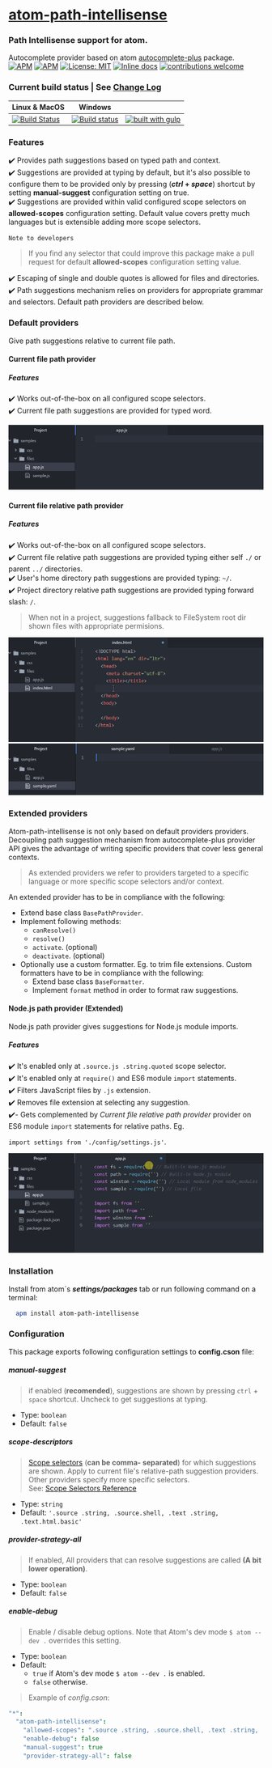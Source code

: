 # [atom-path-intellisense](https://atom.io/packages/atom-path-intellisense)
### Path Intellisense support for atom.  
Autocomplete provider based on atom [autocomplete-plus](https://atom.io/packages/autocomplete-plus) package.  
[![APM](https://img.shields.io/apm/v/atom-path-intellisense?style=plastic)](https://atom.io/packages/atom-path-intellisense)
[![APM](https://img.shields.io/apm/dm/atom-path-intellisense?color=%23cc6677&style=plastic)](https://atom.io/packages/atom-path-intellisense)
[![License: MIT](https://img.shields.io/badge/License-MIT-yellow.svg)](https://opensource.org/licenses/MIT)
[![Inline docs](http://inch-ci.org/github/apercova/atom-path-intellisense.svg?branch=atom-ci)](http://inch-ci.org/github/apercova/atom-path-intellisense)
[![contributions welcome](https://img.shields.io/badge/contributions-welcome-brightgreen.svg?style=flat)](https://github.com/apercova/atom-path-intellisense/issues)

### Current build status | __See [Change Log](CHANGELOG.md)__
| Linux & MacOS | Windows  | |
|---------------|----------|-|
| [![Build Status](https://travis-ci.org/apercova/atom-path-intellisense.svg?branch=atom-ci)](https://travis-ci.org/apercova/atom-path-intellisense)        | [![Build status](https://ci.appveyor.com/api/projects/status/i39dfbmxa9usjqa1/branch/atom-ci?svg=true)](https://ci.appveyor.com/project/apercova/atom-path-intellisense/branch/atom-ci) | [![built with gulp](https://img.shields.io/badge/gulp-ships_this_project-eb4a4b.svg?logo=data%3Aimage%2Fpng%3Bbase64%2CiVBORw0KGgoAAAANSUhEUgAAAAYAAAAOCAMAAAA7QZ0XAAAABlBMVEUAAAD%2F%2F%2F%2Bl2Z%2FdAAAAAXRSTlMAQObYZgAAABdJREFUeAFjAAFGRjSSEQzwUgwQkjAFAAtaAD0Ls2nMAAAAAElFTkSuQmCC)](http://gulpjs.com/) |

### Features
:heavy_check_mark: Provides path suggestions based on typed path and context.  
:heavy_check_mark: Suggestions are provided at typing by default, but it's also possible to configure them to be provided only by       pressing (**_ctrl_ + _space_**) shortcut by setting  **manual-suggest** configuration setting on true.  
:heavy_check_mark: Suggestions are provided within valid configured scope selectors on **allowed-scopes** configuration setting. Default value covers pretty much languages but is extensible adding more scope selectors.  

  ``Note to developers``
  > If you find any selector that could improve this package make a pull request for default **allowed-scopes** configuration setting value.  
  
:heavy_check_mark: Escaping of single and double quotes is allowed for files and directories.  
:heavy_check_mark: Path suggestions mechanism relies on providers for appropriate grammar and selectors. Default path providers are described below.

### Default providers
Give path suggestions relative to current file path.

#### Current file path provider
##### **_Features_**
:heavy_check_mark: Works out-of-the-box on all configured scope selectors.  
:heavy_check_mark: Current file path suggestions are provided for typed word.  

![](https://raw.githubusercontent.com/apercova/imageio/master/atom-path-intellisense/providers/filepath_provider.gif)  

#### Current file relative path provider
##### **_Features_**
:heavy_check_mark: Works out-of-the-box on all configured scope selectors.  
:heavy_check_mark: Current file relative path suggestions are provided typing either self `./` or parent `../` directories.  
:heavy_check_mark: User's home directory path suggestions are provided typing: `~/`.  
:heavy_check_mark: Project directory relative path suggestions are provided typing forward slash: `/`.  
  > When not in a project, suggestions fallback to FileSystem root dir shown files with appropriate permisions.  

![](https://raw.githubusercontent.com/apercova/imageio/master/atom-path-intellisense/providers/filepath_rel_provider.gif)  
![](https://raw.githubusercontent.com/apercova/imageio/master/atom-path-intellisense/providers/filepath_rel_provider_home.gif)  
  

### Extended providers
Atom-path-intellisense is not only based on default providers providers. 
Decoupling path suggestion mechanism from autocomplete-plus provider API gives the advantage of writing specific providers that cover less general contexts.

> As extended providers we refer to providers targeted to a specific language or more specific scope selectors and/or context.

An extended provider has to be in compliance with the following:
- Extend base class `BasePathProvider`.  
- Implement following methods:
  - `canResolve()`
  - `resolve()`
  - `activate`. (optional)
  - `deactivate`. (optional)
- Optionally use a custom formatter. Eg. to trim file extensions.
  Custom formatters have to be in compliance with the following:  
  - Extend base class `BaseFormatter`.  
  - Implement `format` method in order to format raw suggestions.

#### Node.js path provider (Extended)
Node.js path provider gives suggestions for Node.js module imports.  
##### **_Features_**
:heavy_check_mark: It's enabled only at `.source.js .string.quoted` scope selector.  
:heavy_check_mark: It's enabled only at `require()` and ES6 module `import` statements.  
:heavy_check_mark: Filters JavaScript files by `.js` extension.  
:heavy_check_mark: Removes file extension at selecting any suggestion.  
:heavy_check_mark:- Gets complemented by _Current file relative path provider_  provider on ES6 module `import` statements for relative paths. Eg.  

  `import settings from './config/settings.js'`. 

![](https://raw.githubusercontent.com/apercova/imageio/master/atom-path-intellisense/providers/node_provider.gif)

### Installation
Install from atom´s **_settings/packages_** tab or run following command on a terminal:
```bash
  apm install atom-path-intellisense
```

### Configuration
This package exports following configuration settings to **config.cson** file:  
##### manual-suggest
> if enabled (**recomended**), suggestions are shown by pressing `ctrl` + `space` shortcut. Uncheck to get suggestions at typing.   
- Type:    `boolean`
- Default: `false`

##### scope-descriptors
> [Scope selectors](https://flight-manual.atom.io/behind-atom/sections/scoped-settings-scopes-and-scope-descriptors/) (__can be comma-  separated__) for which suggestions are shown. Apply to current file's relative-path suggestion providers. Other providers specify more specific selectors.  
See: [Scope Selectors Reference](https://flight-manual.atom.io/behind-atom/sections/scoped-settings-scopes-and-scope-descriptors/#scope-selectors)  
- Type:    `string`
- Default: `'.source .string, .source.shell, .text .string, .text.html.basic'`

##### provider-strategy-all
> If enabled, All providers that can resolve suggestions are called __(A bit lower operation)__.
- Type:    `boolean`
- Default: `false`

##### enable-debug
> Enable / disable debug options. Note that Atom's dev mode `$ atom --dev .` overrides this setting.
- Type: `boolean`
- Default: 
  - `true` if Atom's dev mode `$ atom --dev .` is enabled.
  - `false` otherwise. 

> Example of _config.cson_:  
```cson
"*":
  "atom-path-intellisense":
    "allowed-scopes": ".source .string, .source.shell, .text .string, .text.html.basic"
    "enable-debug": false
    "manual-suggest": true
    "provider-strategy-all": false
```
